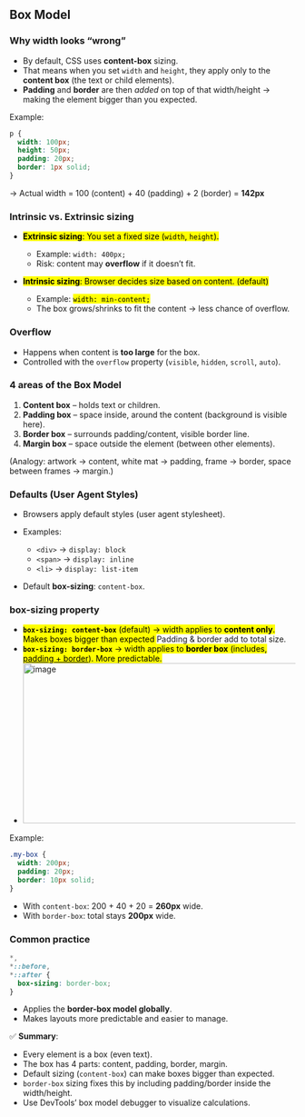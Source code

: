 ## Box Model

### Why width looks “wrong”

* By default, CSS uses **content-box** sizing.
* That means when you set `width` and `height`, they apply only to the **content box** (the text or child elements).
* **Padding** and **border** are then *added* on top of that width/height → making the element bigger than you expected.

Example:

```css
p {
  width: 100px;
  height: 50px;
  padding: 20px;
  border: 1px solid;
}
```

→ Actual width = 100 (content) + 40 (padding) + 2 (border) = **142px**



### Intrinsic vs. Extrinsic sizing
* <mark>**Extrinsic sizing**: You set a fixed size (`width`, `height`).</mark>

  * Example: `width: 400px;`
  * Risk: content may **overflow** if it doesn’t fit.
* <mark>**Intrinsic sizing**: Browser decides size based on content. (default)</mark>

  * Example: <mark>`width: min-content;`</mark>
  * The box grows/shrinks to fit the content → less chance of overflow.



### Overflow

* Happens when content is **too large** for the box.
* Controlled with the `overflow` property (`visible`, `hidden`, `scroll`, `auto`).



### 4 areas of the Box Model

1. **Content box** – holds text or children.
2. **Padding box** – space inside, around the content (background is visible here).
3. **Border box** – surrounds padding/content, visible border line.
4. **Margin box** – space outside the element (between other elements).

(Analogy: artwork → content, white mat → padding, frame → border, space between frames → margin.)



### Defaults (User Agent Styles)

* Browsers apply default styles (user agent stylesheet).
* Examples:

  * `<div>` → `display: block`
  * `<span>` → `display: inline`
  * `<li>` → `display: list-item`
* Default **box-sizing**: `content-box`.



### box-sizing property

* <mark> **`box-sizing: content-box`** (default) → width applies to **content only**. Makes boxes bigger than expected </mark> Padding & border add to total size.
* <mark> **`box-sizing: border-box`** → width applies to **border box** (includes, <ins>padding + border</ins>). </amrk> More predictable.
* <img width="564" height="282" alt="image" src="https://github.com/user-attachments/assets/68d90919-5bc8-4da9-b126-cb24f3830bd3" />


Example:

```css
.my-box {
  width: 200px;
  padding: 20px;
  border: 10px solid;
}
```

* With `content-box`: 200 + 40 + 20 = **260px** wide.
* With `border-box`: total stays **200px** wide.



### Common practice

```css
*,
*::before,
*::after {
  box-sizing: border-box;
}
```

* Applies the **border-box model globally**.
* Makes layouts more predictable and easier to manage.



✅ **Summary**:

* Every element is a box (even text).
* The box has 4 parts: content, padding, border, margin.
* Default sizing (`content-box`) can make boxes bigger than expected.
* `border-box` sizing fixes this by including padding/border inside the width/height.
* Use DevTools’ box model debugger to visualize calculations.
